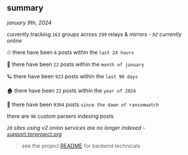 
## summary
_january 9th, 2024_

currently tracking `163` groups across `299` relays & mirrors - _`92` currently online_

⏲ there have been `6` posts within the `last 24 hours`

🦈 there have been `22` posts within the `month of january`

🪐 there have been `923` posts within the `last 90 days`

🏚 there have been `22` posts within the `year of 2024`

🦕 there have been `9304` posts `since the dawn of ransomwatch`

there are `96` custom parsers indexing posts

_`20` sites using v2 onion services are no longer indexed - [support.torproject.org](https://support.torproject.org/onionservices/v2-deprecation/)_

> see the project [README](https://github.com/joshhighet/ransomwatch#ransomwatch--) for backend technicals
